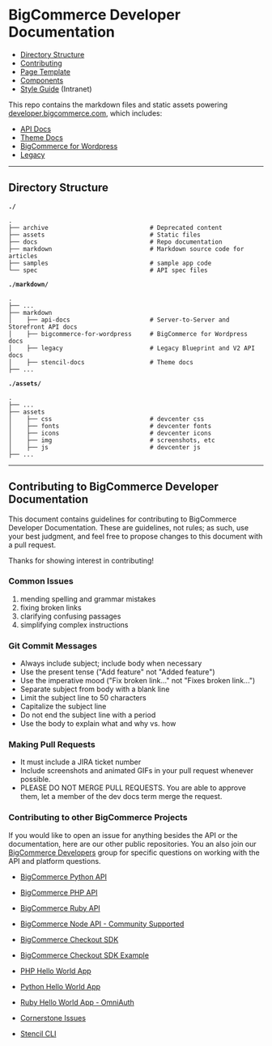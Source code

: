 # BigCommerce Developer Documentation

- [Directory Structure](#structure)
- [Contributing](#contributing)
- [Page Template](/markdown/_page_template.md)
- [Components](/markdown/_components.md)
- [Style Guide](https://intranet.bigcommerce.com/display/clientsuccess/Developer+Documentation+Style+Guide) (Intranet)


This repo contains the markdown files and static assets powering [developer.bigcommerce.com](https://developer.bigcommerce.com/stencil-docs), which includes: 
* [API Docs](https://developer.bigcommerce.com/api-docs)
* [Theme Docs](https://developer.bigcommerce.com/stencil-docs)
* [BigCommerce for Wordpress](https://developer.bigcommerce.com/bigcommerce-for-wordpress)
* [Legacy](https://developer.bigcommerce.com/legacy)

---

## Directory Structure

<a id="structure"></a>

**`./`**
```shell
.
├── archive                            # Deprecated content
├── assets                             # Static files
├── docs                               # Repo documentation
├── markdown                           # Markdown source code for articles
├── samples                            # sample app code
└── spec                               # API spec files
```

**`./markdown/`**

```shell
.
├── ...
├── markdown                           
│    ├── api-docs                      # Server-to-Server and Storefront API docs
│    ├── bigcommerce-for-wordpress     # BigCommerce for Wordpress docs
│    ├── legacy                        # Legacy Blueprint and V2 API docs
│    ├── stencil-docs                  # Theme docs
├── ...
```

**`./assets/`**
```shell
.
├── ...
├── assets                             
│    ├── css                           # devcenter css
│    ├── fonts                         # devcenter fonts
│    ├── icons                         # devcenter icons
│    ├── img                           # screenshots, etc
│    ├── js                            # devcenter js 
├── ...
```

---

## Contributing to BigCommerce Developer Documentation

<a id="contributing"></a>

This document contains guidelines for contributing to BigCommerce Developer Documentation. These are guidelines, not rules; as such, use your best judgment, and feel free to propose changes to this document with a pull request.

Thanks for showing interest in contributing!

### Common Issues 

1. mending spelling and grammar mistakes
2. fixing broken links
3. clarifying confusing passages
4. simplifying complex instructions

###  Git Commit Messages
* Always include subject; include body when necessary
* Use the present tense ("Add feature" not "Added feature")
* Use the imperative mood ("Fix broken link..." not "Fixes broken link...")
* Separate subject from body with a blank line
* Limit the subject line to 50 characters
* Capitalize the subject line
* Do not end the subject line with a period
* Use the body to explain what and why vs. how

### Making Pull Requests
* It must include a JIRA ticket number
* Include screenshots and animated GIFs in your pull request whenever possible.
* PLEASE DO NOT MERGE PULL REQUESTS. You are able to approve them, let a member of the dev docs term merge the request. 

### Contributing to other BigCommerce Projects

If you would like to open an issue for anything besides the API or the documentation, here are our other public repositories. 
You an also join our [BigCommerce Developers](https://support.bigcommerce.com/s/group/0F913000000HLjECAW/bigcommerce-developers) group for specific questions on working with the API and platform questions. 

- [BigCommerce Python API](https://github.com/bigcommerce/bigcommerce-api-python)
- [BigCommerce PHP API](https://github.com/bigcommerce/bigcommerce-api-php)
- [BigCommerce Ruby API](https://github.com/bigcommerce/bigcommerce-api-ruby)
- [BigCommerce Node API - Community Supported](https://github.com/getconversio/node-bigcommerce)


- [BigCommerce Checkout SDK](https://github.com/bigcommerce/checkout-sdk-js)
- [BigCommerce Checkout SDK Example](https://github.com/bigcommerce/checkout-sdk-js-example)


- [PHP Hello World App](https://github.com/bigcommerce/hello-world-app-php-silex)
- [Python Hello World App](https://github.com/bigcommerce/hello-world-app-python-flask)
- [Ruby Hello World App - OmniAuth](https://github.com/bigcommerce/omniauth-bigcommerce)


- [Cornerstone Issues](https://github.com/bigcommerce/cornerstone)
- [Stencil CLI](https://github.com/bigcommerce/stencil-cli)